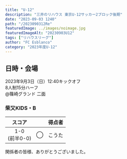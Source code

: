```yaml
---
title: "U-12"
description: "三井のリハウス 東京U-12サッカー2ブロック後期"
date: "2023-09-03 1240"
path: "/2023090312Re"
featuredImage: ../images/noimage.jpg
featuredImageAlt: "20230903U12"
tags: ["リハウスリーグ"]
author: "FC Esblanco"
category: "2023年度U-12"
---
```


## 日時・会場

2023年9月3日（日）12:40キックオフ<br>
8人制15分ハーフ<br>
@篠崎グランド 二面


### 柴又KIDS・B

| スコア |   | 得点者  |
|:------:|:-:|:--------|
| 1-0</br>(前半0-0)| ◯ |こうた|

関係者の皆様、ありがとうございました。